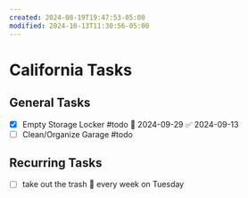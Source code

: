 ```yaml
---
created: 2024-08-19T19:47:53-05:00
modified: 2024-10-13T11:30:56-05:00
---
```

# California Tasks

## General Tasks
- [x] Empty Storage Locker #todo 📅 2024-09-29 ✅ 2024-09-13
- [ ] Clean/Organize Garage #todo 

## Recurring Tasks
- [ ] take out the trash 🔁 every week on Tuesday
